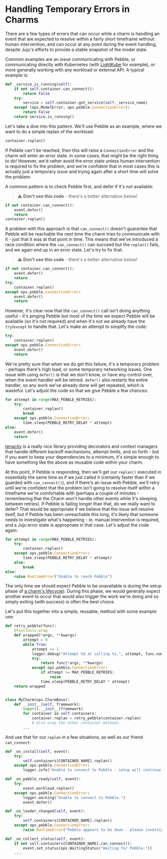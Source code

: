 # Handling Temporary Errors in Charms

There are a few types of errors that can occur while a charm is handling an event that are expected to resolve within a fairly short timeframe without human intervention, and can occur at any point during the event handling, despite Juju's efforts to provide a stable snapshot of the model state.

Common examples are an issue communicating with Pebble, or communicating directly with Kubernetes (with [LightKube](https://lightkube.readthedocs.io/en/latest/) for example), or more generally working with any workload or external API. A typical example is:

```python
def _service_is_running(self):
    if not self.container.can_connect():
        return False
    try:
        service = self.container.get_service(self._service_name)
    except (ops.ModelError, ops.pebble.ConnectionError):
        return False
    return service.is_running()
``` 

Let's take a dive into this pattern. We'll use Pebble as an example, where we want to do a simple replan of the workload:

```python
container.replan()
```

If Pebble can't be reached, then this will raise a `ConnectionError` and the charm will enter an error state. In some cases, that might be the right thing to do! However, we'd rather avoid the error state unless human intervention is required to fix the problem, and we're confident that in most cases this is actually just a temporary issue and trying again after a short time will solve the problem.

A common pattern is to check Pebble first, and defer if it's not available:

> :warning: **Don't use this code** - there's a better alternative below!

```python
if not container.can_connect():
    event.defer()
    return
container.replan()
```

A problem with this approach is that `can_connect()` doesn't guarantee that Pebble will be reachable the next time the charm tries to communicate with it - just that it was at that point in time. This means that we've introduced a race condition where the `can_connect()` can succeed but the `replan()` fails, and we again end up in an error state. Let's try to fix that:

> :warning: **Don't use this code** - there's a better alternative below!

```python
if not container.can_connect():
    event.defer()
    return
try:
    container.replan()
except ops.pebble.ConnectionError:
    event.defer()
    return
```

However, it's clear now that the `can_connect()` call isn't doing anything useful - it's pinging Pebble but most of the time we expect Pebble will be available (so it's not required) and when it's not we already have the `try`/`except` to handle that. Let's make an attempt to simplify the code:

```python
try:
    container.replan()
except ops.pebble.ConnectionError:
    event.defer()
    return
```

We're pretty sure that when we do get this failure, it's a temporary problem - perhaps there's high load, or some temporary networking issues. One issue with using `defer()` is that we don't know, or have any control over, when the event handler will be retried. `defer()` also restarts the entire handler, so any work we've already done will get repeated, which is wasteful. Let's adjust the code so that we give Pebble a few chances:

```python
for attempt in range(MAX_PEBBLE_RETRIES):
    try:
        container.replan()
        break
    except ops.pebble.ConnectionError:
        time.sleep(PEBBLE_RETRY_DELAY * attempt)
else:
    event.defer()
    return
```

[tenacity](https://tenacity.readthedocs.io/en/latest/) is a really nice library providing decorators and context managers that handle different backoff mechanisms, attempt limits, and so forth - but if you want to keep your dependencies to a minimum, it's simple enough to have something like the above as reusable code within your charm.

At this point, if Pebble is responding, then we'll get our `replan()` executed in essentially the same time as if we just called it (certainly faster than if we guarded with `can_connect()`), and if there's an issue with Pebble, we'll retry until we're confident that the problem isn't going to resolve itself within a timeframe we're comfortable with (perhaps a couple of minutes - remembering that the Charm won't handle other events while it's sleeping between retries). If Pebble is failing longer than that, do we really want to defer? That would be appropriate if we believe that the issue will resolve itself, but if Pebble has been unreachable this long, it's likely that someone needs to investigate what's happening - ie. manual intervention is required, and a Juju error state is appropriate in that case. Let's adjust the code again:

```python
for attempt in range(MAX_PEBBLE_RETRIES):
    try:
        container.replan()
    except ops.pebble.ConnectionError:
        time.sleep(PEBBLE_RETRY_DELAY * attempt)
    else:
        break 
else:
    raise RuntimeError("Unable to reach Pebble")
```

The only time we should expect Pebble to be unavailable is during the setup phase of [a charm's lifecycle](https://juju.is/docs/sdk/charm-lifecycle)). During this phase, we would generally expect another event to occur that would also trigger the work we're doing and so simply exiting (with success) is often the best choice.

Let's put this together into a simple, reusable, method with some example use:


```python
def retry_pebble(func):
    @functools.wrap
    def wrapped(*args, **kwargs)
        attempt = 0
        while True:
            attempt += 1
            logger.debug("Attempt %d at calling %s.", attempt, func.name)
            try:
                return func(*args, **kwargs) 
            except ops.pebble.ConnectionError:
                if attempt >= MAX_PEBBLE_RETRIES:
                    raise
                time.sleep(PEBBLE_RETRY_DELAY * attempt)
    return wrapped


class MyCharm(ops.CharmBase):
    def __init__(self, framework):
        super().__init__(framework)
        for container in self.containers:
            container.replan = retry_pebble(container.replan)
            # Also wrap the other container methods.
        ...
```

And use that for our `replan` in a few situations, as well as our friend `can_connect`:

```python
def _on_install(self, event):
    try:
        self.containers[CONTAINER_NAME].replan()
    except ops.pebble.ConnectionError:
        logger.info("Unable to connect to Pebble - setup will continue later.")

def _on_pebble_ready(self, event):
    try:
        event.workload.replan()
    except ops.pebble.ConnectionError:
        logger.warning("Unable to connect to Pebble.")
        event.defer()

def _on_leader_changed(self, event):
    try:
        self.containers[CONTAINER_NAME].replan()
    except ops.pebble.ConnectionError:
        raise RuntimeError("Pebble appears to be down - please investigate!")

def _on_collect_status(self, event):
    if not self.containers[CONTAINER_NAME].can_connect():
        event.set_status(ops.WaitingStatus("Waiting for Pebble."))
    ...
```

